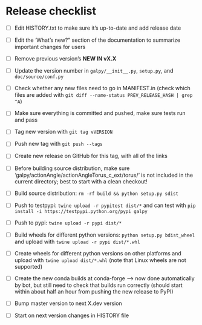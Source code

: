 # Release checklist

- [ ] Edit HISTORY.txt to make sure it’s up-to-date and add release date

- [ ] Edit the ‘What’s new?” section of the documentation to summarize important changes for users

- [ ] Remove previous version’s **NEW IN vX.X**

- [ ] Update the version number in ``galpy/__init__.py``, ``setup.py``, and ``doc/source/conf.py``

- [ ] Check whether any new files need to go in MANIFEST.in (check which files are added with ``git diff --name-status PREV_RELEASE_HASH | grep ^A``)

- [ ] Make sure everything is committed and pushed, make sure tests run and pass

- [ ] Tag new version with ``git tag vVERSION``

- [ ] Push new tag with ``git push --tags``

- [ ] Create new release on GitHub for this tag, with all of the links

- [ ] Before building source distribution, make sure ‘galpy/actionAngle/actionAngleTorus_c_ext/torus/‘ is not included in the current directory; best to start with a clean checkout!

- [ ] Build source distribution: ``rm -rf build && python setup.py sdist``

- [ ] Push to testpypi: ``twine upload -r pypitest dist/*`` and can test with ``pip install -i https://testpypi.python.org/pypi galpy``

- [ ] Push to pypi: ``twine upload -r pypi dist/*``

- [ ] Build wheels for different python versions: ``python setup.py bdist_wheel`` and upload with ``twine upload -r pypi dist/*.whl``

- [ ] Create wheels for different python versions on other platforms and upload with ``twine upload dist/*.whl`` (note that Linux wheels are not supported)

- [ ] Create the new conda builds at conda-forge —> now done automatically by bot, but still need to check that builds run correctly (should start within about half an hour from pushing the new release to PyPI)

- [ ] Bump master version to next X.dev version

- [ ] Start on next version changes in HISTORY file
